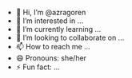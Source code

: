 - 👋 Hi, I’m @azragoren
- 👀 I’m interested in ...
- 🌱 I’m currently learning ...
- 💞️ I’m looking to collaborate on ...
- 📫 How to reach me ...
- 😄 Pronouns: she/her
- ⚡ Fun fact: ...

<!---
azragoren/azragoren is a ✨ special ✨ repository because its `README.md` (this file) appears on your GitHub profile.
You can click the Preview link to take a look at your changes.
--->
